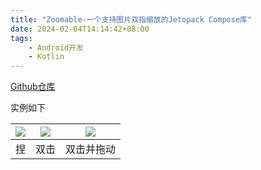 ```yaml
---
title: "Zoomable-一个支持图片双指缩放的Jetopack Compose库"
date: 2024-02-04T14:14:42+08:00
tags: 
    - Android开发
    - Kotlin
---
```


[Github仓库](https://github.com/usuiat/Zoomable)

实例如下

| ![](https://raw.githubusercontent.com/usuiat/Zoomable/main/doc/penguin.gif) | ![](https://raw.githubusercontent.com/usuiat/Zoomable/main/doc/double-tap.gif) | ![](https://raw.githubusercontent.com/usuiat/Zoomable/main/doc/single_finger_gesture.gif) |
| ------------------------------------------------------------ | ------------------------------------------------------------ | ------------------------------------------------------------ |
| 捏                                                           | 双击                                                         | 双击并拖动                                                   |



